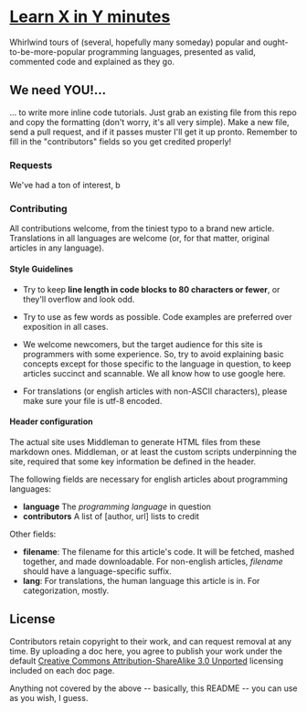 # [Learn X in Y minutes](http://learnxinyminutes.com)

Whirlwind tours of (several, hopefully many someday) popular and
ought-to-be-more-popular programming languages, presented as valid,
commented code and explained as they go.

## We need YOU!...

... to write more inline code tutorials. Just grab an existing file from
this repo and copy the formatting (don't worry, it's all very simple).
Make a new file, send a pull request, and if it passes muster I'll get it up pronto.
Remember to fill in the "contributors" fields so you get credited
properly!

### Requests

We've had a ton of interest, b

### Contributing

All contributions welcome, from the tiniest typo to a brand new article. Translations
in all languages are welcome (or, for that matter, original articles in any language).

#### Style Guidelines

* Try to keep **line length in code blocks to 80 characters or fewer**, or they'll overflow
  and look odd.

* Try to use as few words as possible. Code examples are preferred over exposition in all cases.

* We welcome newcomers, but the target audience for this site is programmers with some experience.
  So, try to avoid explaining basic concepts except for those specific to the language in question,
  to keep articles succinct and scannable. We all know how to use google here.

* For translations (or english articles with non-ASCII characters), please make sure your file is
  utf-8 encoded.

#### Header configuration

The actual site uses Middleman to generate HTML files from these markdown ones. Middleman, or at least
the custom scripts underpinning the site, required that some key information be defined in the header.

The following fields are necessary for english articles about programming languages:

* **language** The *programming language* in question
* **contributors** A list of [author, url] lists to credit

Other fields:

* **filename**: The filename for this article's code. It will be fetched, mashed together, and made downloadable.
  For non-english articles, *filename* should have a language-specific suffix.
* **lang**: For translations, the human language this article is in. For categorization, mostly.

## License

Contributors retain copyright to their work, and can request removal at any time.
By uploading a doc here, you agree to publish your work under the default
[Creative Commons Attribution-ShareAlike 3.0 Unported](http://creativecommons.org/licenses/by-sa/3.0/deed.en_US)
licensing included on each doc page.

Anything not covered by the above -- basically, this README -- you can use
as you wish, I guess.
